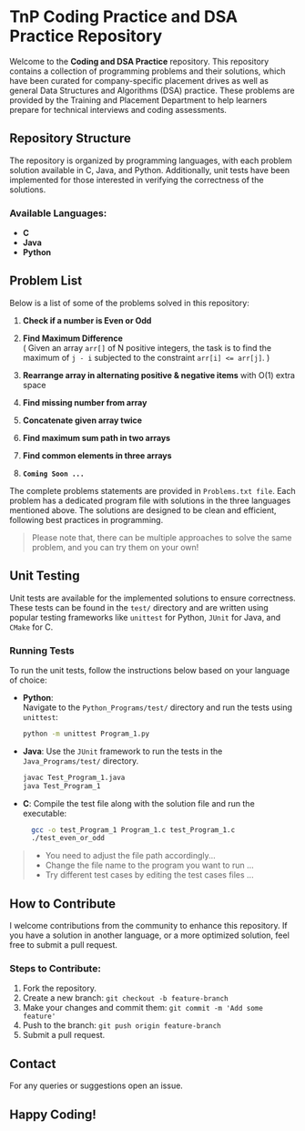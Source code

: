 # TnP Coding Practice and DSA Practice Repository

Welcome to the **Coding and DSA Practice** repository. This repository contains a collection of programming problems and their solutions, which have been curated for company-specific placement drives as well as general Data Structures and Algorithms (DSA) practice. These problems are provided by the Training and Placement Department to help learners prepare for technical interviews and coding assessments.

## Repository Structure

The repository is organized by programming languages, with each problem solution available in C, Java, and Python. Additionally, unit tests have been implemented for those interested in verifying the correctness of the solutions.

### Available Languages:
- **C**
- **Java**
- **Python**


## Problem List

Below is a list of some of the problems solved in this repository:

1. **Check if a number is Even or Odd**  
  
2. **Find Maximum Difference**  
   ( Given an array `arr[]` of N positive integers, the task is to find the maximum of `j - i` subjected to the constraint `arr[i] <= arr[j]`. )

3. **Rearrange array in alternating positive & negative items** with O(1) extra space
4. **Find missing number from array**
5. **Concatenate given array twice**
6. **Find maximum sum path in two arrays**
7. **Find common elements in three arrays**
8. **`Coming Soon ...`**

The complete problems statements are provided in `Problems.txt file`.
Each problem has a dedicated program file with solutions in the three languages mentioned above. The solutions are designed to be clean and efficient, following best practices in programming.
> Please note that, there can be multiple approaches to solve the same problem, and you can try them on your own!

## Unit Testing

Unit tests are available for the implemented solutions to ensure correctness. These tests can be found in the `test/` directory and are written using popular testing frameworks like `unittest` for Python, `JUnit` for Java, and `CMake` for C.

### Running Tests

To run the unit tests, follow the instructions below based on your language of choice:

- **Python**:  
  Navigate to the `Python_Programs/test/` directory and run the tests using `unittest`:
  ```bash
  python -m unittest Program_1.py
    ```
- **Java**:
  Use the `JUnit` framework to run the tests in the `Java_Programs/test/` directory.
  ```bash
  javac Test_Program_1.java
  java Test_Program_1
  ```

- **C**:
  Compile the test file along with the solution file and run the executable:
  ```bash
    gcc -o test_Program_1 Program_1.c test_Program_1.c
    ./test_even_or_odd
    ```
>- You need to adjust the file path accordingly...
>- Change the file name to the program you want to run ...
>- Try different test cases by editing the test cases files ...
## How to Contribute
I welcome contributions from the community to enhance this repository. If you have a solution in another language, or a more optimized solution, feel free to submit a pull request.

### Steps to Contribute:
1. Fork the repository.
2. Create a new branch: `git checkout -b feature-branch`
3. Make your changes and commit them: `git commit -m 'Add some feature'`
4. Push to the branch: `git push origin feature-branch`
5. Submit a pull request.

## Contact
For any queries or suggestions open an issue.

## Happy Coding!